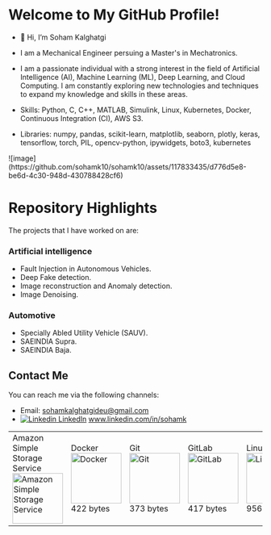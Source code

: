 # Welcome to My GitHub Profile!

- 👋 Hi, I’m Soham Kalghatgi
- I am a Mechanical Engineer persuing a Master's in Mechatronics.
- I am a passionate individual with a strong interest in the field of Artificial Intelligence (AI), Machine Learning (ML), Deep Learning, and Cloud Computing. I am constantly exploring new technologies and techniques to expand my knowledge and skills in these areas.

- Skills: Python, C, C++, MATLAB, Simulink, Linux, Kubernetes, Docker, Continuous Integration (CI), AWS S3.

- Libraries: numpy, pandas, scikit-learn, matplotlib, seaborn, plotly, keras, tensorflow, torch, PIL, opencv-python, ipywidgets, boto3, kubernetes


<table>
<tr>
<td>Amazon Simple Storage Service<br><img src="https://edent.github.io/SuperTinyIcons/images/svg/amazon_s3.svg" width="100" title="Amazon Simple Storage Service"><br></td>
<td>Docker<br><img src="https://edent.github.io/SuperTinyIcons/images/svg/docker.svg" width="100" title="Docker"><br>422 bytes</td>
<td>Git<br><img src="https://edent.github.io/SuperTinyIcons/images/svg/git.svg" width="100" title="Git"><br>373 bytes</td>
<td>GitLab<br><img src="https://edent.github.io/SuperTinyIcons/images/svg/gitlab.svg" width="100" title="GitLab"><br>417 bytes</td>
<td>Linux<br><img src="https://edent.github.io/SuperTinyIcons/images/svg/linux.svg" width="100" title="Linux"><br>956 bytes</td>
<td>Python<br><img src="https://edent.github.io/SuperTinyIcons/images/svg/python.svg" width="100" title="Python"><br>550 bytes</td>
<td>Python<br><img src="https://github.com/sohamk10/sohamk10/assets/117833435/d776d5e8-be6d-4c30-948d-430788428cf6" width="100" title="Python"><br>550 bytes</td>
![image](https://github.com/sohamk10/sohamk10/assets/117833435/d776d5e8-be6d-4c30-948d-430788428cf6)
</tr>

# Repository Highlights

The projects that I have worked on are:

### Artificial intelligence
- Fault Injection in Autonomous Vehicles.  
- Deep Fake detection.  
- Image reconstruction and Anomaly detection.  
- Image Denoising.    

### Automotive
- Specially Abled Utility Vehicle (SAUV).  
- SAEINDIA Supra.  
- SAEINDIA Baja.  




## Contact Me

You can reach me via the following channels:

- Email: sohamkalghatgideu@gmail.com
- [![Linkedin](https://i.stack.imgur.com/gVE0j.png) LinkedIn](https://www.linkedin.com/) www.linkedin.com/in/sohamk


<!---
sohamk10/sohamk10 is a ✨ special ✨ repository because its `README.md` (this file) appears on your GitHub profile.
You can click the Preview link to take a look at your changes.
--->
